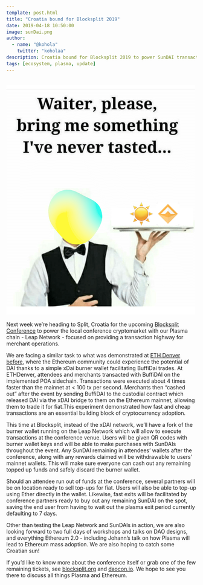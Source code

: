 ```yaml
---
template: post.html
title: "Croatia bound for Blocksplit 2019"
date: 2019-04-18 10:50:00
image: sunDai.png
author:
  - name: "@kohola"
    twitter: "koholaa"
description: Croatia bound for Blocksplit 2019 to power SunDAI transactions
tags: [ecosystem, plasma, update]
---
```


<br>

<img src="/img/blog/sunDai.png" alt="Blocksplit Croatia">

Next week we’re heading to Split, Croatia for the upcoming [Blocksplit Conference](https://blocksplit.org/) to power the local conference cryptomarket with our Plasma chain - Leap Network - focused on providing a transaction highway for merchant operations.

We are facing a similar task to what was demonstrated at [ETH Denver before](https://leapdao.org/blog/DAI-enabled-as-Plasma-Asset/), where the Ethereum community could experience the potential of DAI thanks to a simple xDai burner wallet facilitating BuffiDai trades. At ETHDenver, attendees and merchants transacted with BuffiDAI on the implemented POA sidechain. Transactions were executed about 4 times faster than the mainnet at < 100 tx per second. Merchants then “cashed out” after the event by sending BuffiDAI to the custodial contract which released DAI via the xDAI bridge to them on the Ethereum mainnet, allowing them to trade it for fiat.This experiment demonstrated how fast and cheap transactions are an essential building block of cryptocurrency adoption.

This time at Blocksplit, instead of the xDAI network, we’ll have a fork of the burner wallet running on the Leap Network which will allow to execute transactions at the conference venue. Users will be given QR codes with burner wallet keys and will be able to make purchases with SunDAIs throughout the event. Any SunDAI remaining in attendees’ wallets after the conference, along with any rewards claimed will be withdrawable to users’ mainnet wallets. This will make sure everyone can cash out any remaining topped up funds and safely discard the burner wallet.

Should an attendee run out of funds at the conference, several partners will be on location ready to sell top-ups for fiat. Users will also be able to top-up using Ether directly in the wallet. Likewise, fast exits will be facilitated by conference partners ready to buy out any remaining SunDAI on the spot, saving the end user from having to wait out the plasma exit period currently defaulting to 7 days.

Other than testing the Leap Network and SunDAIs in action, we are also looking forward to two full days of workshops and talks on DAO designs, and everything Ethereum 2.0 - including Johann’s talk on how Plasma will lead to Ethereum mass adoption. We are also hoping to catch some Croatian sun!

If you’d like to know more about the conference itself or grab one of the few remaining tickets, see [blocksplit.org](https://blocksplit.org/) and [daocon.io](https://daocon.io/). We hope to see you there to discuss all things Plasma and Ethereum.
